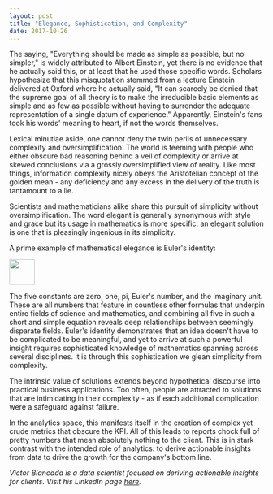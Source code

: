 ```yaml
---
layout: post
title: "Elegance, Sophistication, and Complexity"
date: 2017-10-26
---
```


The saying, "Everything should be made as simple as possible, but no simpler," is widely attributed to Albert Einstein, yet there is no evidence that he actually said this, or at least that he used those specific words. Scholars hypothesize that this misquotation stemmed from a lecture Einstein delivered at Oxford where he actually said, "It can scarcely be denied that the supreme goal of all theory is to make the irreducible basic elements as simple and as few as possible without having to surrender the adequate representation of a single datum of experience." Apparently, Einstein's fans took his words' meaning to heart, if not the words themselves.

Lexical minutiae aside, one cannot deny the twin perils of unnecessary complexity and oversimplification. The world is teeming with people who either obscure bad reasoning behind a veil of complexity or arrive at skewed conclusions via a grossly oversimplified view of reality. Like most things, information complexity nicely obeys the Aristotelian concept of the golden mean - any deficiency and any excess in the delivery of the truth is tantamount to a lie.

Scientists and mathematicians alike share this pursuit of simplicity without oversimplification. The word elegant is generally synonymous with style and grace but its usage in mathematics is more specific: an elegant solution is one that is pleasingly ingenious in its simplicity.

A prime example of mathematical elegance is Euler's identity:

<img src="https://raw.githubusercontent.com/naturalproblemsolver/naturalproblemsolver.github.io/master/_images/euler-identity.png" height="50">

The five constants are zero, one, pi, Euler's number, and the imaginary unit. These are all numbers that feature in countless other formulas that underpin entire fields of science and mathematics, and combining all five in such a short and simple equation reveals deep relationships between seemingly disparate fields. Euler's identity demonstrates that an idea doesn't have to be complicated to be meaningful, and yet to arrive at such a powerful insight requires sophisticated knowledge of mathematics spanning across several disciplines. It is through this sophistication we glean simplicity from complexity.

The intrinsic value of solutions extends beyond hypothetical discourse into practical business applications. Too often, people are attracted to solutions that are intimidating in their complexity - as if each additional complication were a safeguard against failure. 

In the analytics space, this manifests itself in the creation of complex yet crude metrics that obscure the KPI. All of this leads to reports chock full of pretty numbers that mean absolutely nothing to the client. This is in stark contrast with the intended role of analytics: to derive actionable insights from data to drive the growth for the company's bottom line.

*Victor Blancada is a data scientist focused on deriving actionable insights for clients. Visit his LinkedIn page [here](https://www.linkedin.com/in/geloblancada/).* 
